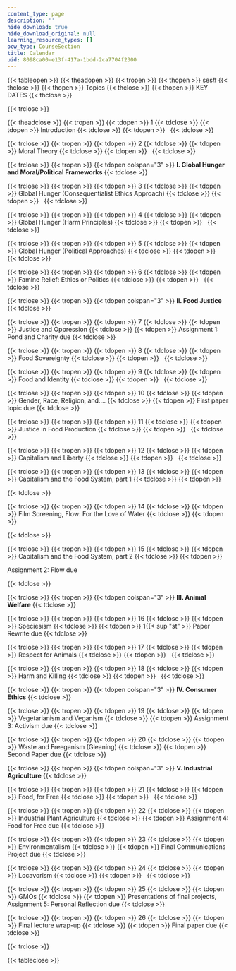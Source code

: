 ```yaml
---
content_type: page
description: ''
hide_download: true
hide_download_original: null
learning_resource_types: []
ocw_type: CourseSection
title: Calendar
uid: 8098ca00-e13f-417a-1bdd-2ca7704f2300
---
```


  
{{< tableopen >}}
{{< theadopen >}}
{{< tropen >}}
{{< thopen >}}
ses#
{{< thclose >}}
{{< thopen >}}
Topics
{{< thclose >}}
{{< thopen >}}
KEY DATES
{{< thclose >}}

{{< trclose >}}

{{< theadclose >}}
{{< tropen >}}
{{< tdopen >}}
1
{{< tdclose >}}
{{< tdopen >}}
Introduction
{{< tdclose >}}
{{< tdopen >}}
 
{{< tdclose >}}

{{< trclose >}}
{{< tropen >}}
{{< tdopen >}}
2
{{< tdclose >}}
{{< tdopen >}}
Moral Theory
{{< tdclose >}}
{{< tdopen >}}
 
{{< tdclose >}}

{{< trclose >}}
{{< tropen >}}
{{< tdopen colspan="3" >}}
**I. Global Hunger and Moral/Political Frameworks**
{{< tdclose >}}

{{< trclose >}}
{{< tropen >}}
{{< tdopen >}}
3
{{< tdclose >}}
{{< tdopen >}}
Global Hunger (Consequentialist Ethics Approach)
{{< tdclose >}}
{{< tdopen >}}
 
{{< tdclose >}}

{{< trclose >}}
{{< tropen >}}
{{< tdopen >}}
4
{{< tdclose >}}
{{< tdopen >}}
Global Hunger (Harm Principles)
{{< tdclose >}}
{{< tdopen >}}
 
{{< tdclose >}}

{{< trclose >}}
{{< tropen >}}
{{< tdopen >}}
5
{{< tdclose >}}
{{< tdopen >}}
Global Hunger (Political Approaches)
{{< tdclose >}}
{{< tdopen >}}
 
{{< tdclose >}}

{{< trclose >}}
{{< tropen >}}
{{< tdopen >}}
6
{{< tdclose >}}
{{< tdopen >}}
Famine Relief: Ethics or Politics
{{< tdclose >}}
{{< tdopen >}}
 
{{< tdclose >}}

{{< trclose >}}
{{< tropen >}}
{{< tdopen colspan="3" >}}
**II. Food Justice**
{{< tdclose >}}

{{< trclose >}}
{{< tropen >}}
{{< tdopen >}}
7
{{< tdclose >}}
{{< tdopen >}}
Justice and Oppression
{{< tdclose >}}
{{< tdopen >}}
Assignment 1: Pond and Charity due
{{< tdclose >}}

{{< trclose >}}
{{< tropen >}}
{{< tdopen >}}
8
{{< tdclose >}}
{{< tdopen >}}
Food Sovereignty
{{< tdclose >}}
{{< tdopen >}}
 
{{< tdclose >}}

{{< trclose >}}
{{< tropen >}}
{{< tdopen >}}
9
{{< tdclose >}}
{{< tdopen >}}
Food and Identity
{{< tdclose >}}
{{< tdopen >}}
 
{{< tdclose >}}

{{< trclose >}}
{{< tropen >}}
{{< tdopen >}}
10
{{< tdclose >}}
{{< tdopen >}}
Gender, Race, Religion, and....
{{< tdclose >}}
{{< tdopen >}}
First paper topic due
{{< tdclose >}}

{{< trclose >}}
{{< tropen >}}
{{< tdopen >}}
11
{{< tdclose >}}
{{< tdopen >}}
Justice in Food Production
{{< tdclose >}}
{{< tdopen >}}
 
{{< tdclose >}}

{{< trclose >}}
{{< tropen >}}
{{< tdopen >}}
12
{{< tdclose >}}
{{< tdopen >}}
Capitalism and Liberty
{{< tdclose >}}
{{< tdopen >}}
 
{{< tdclose >}}

{{< trclose >}}
{{< tropen >}}
{{< tdopen >}}
13
{{< tdclose >}}
{{< tdopen >}}
Capitalism and the Food System, part 1
{{< tdclose >}}
{{< tdopen >}}



{{< tdclose >}}

{{< trclose >}}
{{< tropen >}}
{{< tdopen >}}
14
{{< tdclose >}}
{{< tdopen >}}
Film Screening, Flow: For the Love of Water
{{< tdclose >}}
{{< tdopen >}}



{{< tdclose >}}

{{< trclose >}}
{{< tropen >}}
{{< tdopen >}}
15
{{< tdclose >}}
{{< tdopen >}}
Capitalism and the Food System, part 2
{{< tdclose >}}
{{< tdopen >}}


Assignment 2: Flow due


{{< tdclose >}}

{{< trclose >}}
{{< tropen >}}
{{< tdopen colspan="3" >}}
**III. Animal Welfare**
{{< tdclose >}}

{{< trclose >}}
{{< tropen >}}
{{< tdopen >}}
16
{{< tdclose >}}
{{< tdopen >}}
Speciesism
{{< tdclose >}}
{{< tdopen >}}
1{{< sup "st" >}} Paper Rewrite due
{{< tdclose >}}

{{< trclose >}}
{{< tropen >}}
{{< tdopen >}}
17
{{< tdclose >}}
{{< tdopen >}}
Respect for Animals
{{< tdclose >}}
{{< tdopen >}}
 
{{< tdclose >}}

{{< trclose >}}
{{< tropen >}}
{{< tdopen >}}
18
{{< tdclose >}}
{{< tdopen >}}
Harm and Killing
{{< tdclose >}}
{{< tdopen >}}
 
{{< tdclose >}}

{{< trclose >}}
{{< tropen >}}
{{< tdopen colspan="3" >}}
**IV. Consumer Ethics**
{{< tdclose >}}

{{< trclose >}}
{{< tropen >}}
{{< tdopen >}}
19
{{< tdclose >}}
{{< tdopen >}}
Vegetarianism and Veganism
{{< tdclose >}}
{{< tdopen >}}
Assignment 3: Activism due
{{< tdclose >}}

{{< trclose >}}
{{< tropen >}}
{{< tdopen >}}
20
{{< tdclose >}}
{{< tdopen >}}
Waste and Freeganism (Gleaning)
{{< tdclose >}}
{{< tdopen >}}
Second Paper due
{{< tdclose >}}

{{< trclose >}}
{{< tropen >}}
{{< tdopen colspan="3" >}}
**V. Industrial Agriculture**
{{< tdclose >}}

{{< trclose >}}
{{< tropen >}}
{{< tdopen >}}
21
{{< tdclose >}}
{{< tdopen >}}
Food, for Free
{{< tdclose >}}
{{< tdopen >}}
 
{{< tdclose >}}

{{< trclose >}}
{{< tropen >}}
{{< tdopen >}}
22
{{< tdclose >}}
{{< tdopen >}}
Industrial Plant Agriculture
{{< tdclose >}}
{{< tdopen >}}
Assignment 4: Food for Free due
{{< tdclose >}}

{{< trclose >}}
{{< tropen >}}
{{< tdopen >}}
23
{{< tdclose >}}
{{< tdopen >}}
Environmentalism
{{< tdclose >}}
{{< tdopen >}}
Final Communications Project due
{{< tdclose >}}

{{< trclose >}}
{{< tropen >}}
{{< tdopen >}}
24
{{< tdclose >}}
{{< tdopen >}}
Locavorism
{{< tdclose >}}
{{< tdopen >}}
 
{{< tdclose >}}

{{< trclose >}}
{{< tropen >}}
{{< tdopen >}}
25
{{< tdclose >}}
{{< tdopen >}}
GMOs
{{< tdclose >}}
{{< tdopen >}}
Presentations of final projects, Assignment 5: Personal Reflection due
{{< tdclose >}}

{{< trclose >}}
{{< tropen >}}
{{< tdopen >}}
26
{{< tdclose >}}
{{< tdopen >}}
Final lecture wrap-up
{{< tdclose >}}
{{< tdopen >}}
Final paper due
{{< tdclose >}}

{{< trclose >}}

{{< tableclose >}}